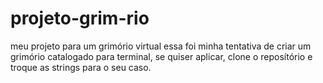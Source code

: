 # projeto-grim-rio
meu projeto para um grimório virtual
essa foi minha tentativa de criar um grimório catalogado para terminal, se quiser aplicar, clone o reposítório e troque as strings para o seu caso.
